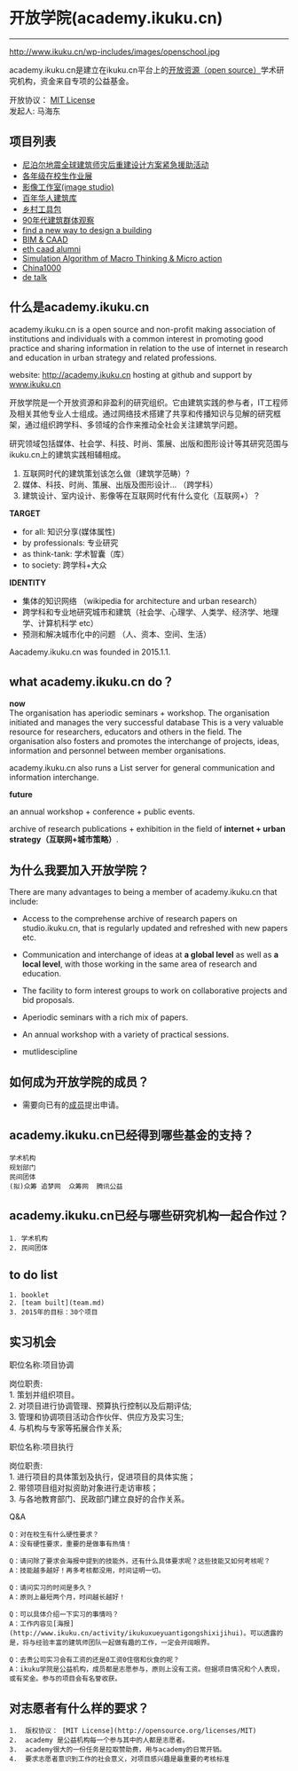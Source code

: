 # 开放学院(academy.ikuku.cn)
-----

http://www.ikuku.cn/wp-includes/images/openschool.jpg

academy.ikuku.cn是建立在ikuku.cn平台上的[开放资源（open source）](https://en.wikipedia.org/wiki/Open_source)学术研究机构，资金来自专项的公益基金。  

开放协议： [MIT License](http://opensource.org/licenses/MIT)   
发起人: 马海东   

 **项目列表**
-----  

* [尼泊尔地震全球建筑师灾后重建设计方案紧急援助活动](cases/GARS-NEPAL.md)
* [各年级在校生作业展](cases/study.md)
* [影像工作室(image studio)](cases/imagestudio.md)
* [百年华人建筑库](cases/100.md)
* [乡村工具包](cases/vallage.md)
* [90年代建筑群体观察](cases/90s.md)
* [find a new way to design a building](README.md)  
* [BIM & CAAD](https://github.com/caadxyz/bim)
* [eth caad alumni](cases/ethcaad.md)
* [Simulation Algorithm of Macro Thinking & Micro action](https://github.com/caadxyz/Macro-Thinking-Micro-action)
* [China1000](cases/china1000.md)
* [de talk](cases/detalk.md)  




**什么是academy.ikuku.cn**
--------

academy.ikuku.cn is a open source and non-profit making association of institutions and individuals with a common interest in promoting good practice and sharing information in relation to the use of internet in research and education in urban strategy and related professions.   

website: http://academy.ikuku.cn hosting at github and support by www.ikuku.cn

开放学院是一个开放资源和非盈利的研究组织。它由建筑实践的参与者，IT工程师及相关其他专业人士组成。通过网络技术搭建了共享和传播知识与见解的研究框架，通过组织跨学科、多领域的合作来推动全社会关注建筑学问题。

研究领域包括媒体、社会学、科技、时尚、策展、出版和图形设计等其研究范围与ikuku.cn上的建筑实践相辅相成。

1. 互联网时代的建筑策划该怎么做（建筑学范畴）?  
2. 媒体、科技、时尚、策展、出版及图形设计... （跨学科） 
3. 建筑设计、室内设计、影像等在互联网时代有什么变化（互联网+）？    


**TARGET**
* for all: 知识分享(媒体属性)
* by professionals: 专业研究
* as think-tank: 学术智囊（库）
* to society: 跨学科+大众

**IDENTITY**
* 集体的知识网络 （wikipedia for architecture and urban research）
* 跨学科和专业地研究城市和建筑（社会学、心理学、人类学、经济学、地理学、计算机科学 etc）
* 预测和解决城市化中的问题  （人、资本、空间、生活）

Aacademy.ikuku.cn was founded in 2015.1.1.



**what academy.ikuku.cn do？**
--------

**now**  
The organisation has aperiodic seminars + workshop.  The organisation initiated and manages the very successful database  This is a very valuable resource for researchers, educators and others in the field. The organisation also fosters and promotes the interchange of projects, ideas, information and personnel between member organisations.

academy.ikuku.cn also runs a List server for general communication and information interchange.

**future**

an annual workshop + conference + public events.

archive of research publications + exhibition in the field of **internet + urban strategy（互联网+城市策略）**.



**为什么我要加入开放学院？**
--------

There are many advantages to being a member of academy.ikuku.cn that include:

* Access to the comprehense archive of research papers on studio.ikuku.cn, that is regularly updated and refreshed with new papers etc.  

* Communication and interchange of ideas at **a global level** as well as **a local level**, with those working in the same area of research and education.  

* The facility to form interest groups to work on collaborative projects and bid proposals.  

* Aperiodic seminars with a rich mix of papers.  

* An annual workshop with a variety of practical sessions.  

* mutlidescipline



**如何成为开放学院的成员？** 
----- 

* 需要向已有的[成员](team.md)提出申请。


**academy.ikuku.cn已经得到哪些基金的支持？**  
-----
    学术机构  
    规划部门  
    民间团体  
    (拟)众筹 追梦网  众筹网  腾讯公益  

**academy.ikuku.cn已经与哪些研究机构一起合作过？**  
-----
    1. 学术机构   
    2. 民间团体 


**to do list**
--------
    1. booklet
    2. [team built](team.md)
    3. 2015年的目标：30个项目   

**实习机会**
-------

职位名称:项目协调   

岗位职责:  
    1.  策划并组织项目。   
    2.  对项目进行协调管理、预算执行控制以及后期评估;   
    3.  管理和协调项目活动合作伙伴、供应方及实习生;   
    4.  与机构与专家等拓展合作关系;   


职位名称:项目执行    

岗位职责:  
    1.  进行项目的具体策划及执行，促进项目的具体实施；  
    2.  带领项目组对拟资助对象进行走访审核；  
    3.  与各地教育部门、民政部门建立良好的合作关系。  

Q&A

    Q：对在校生有什么硬性要求？  
    A：没有硬性要求，重要的是做事有热情！  
    
    Q：请问除了要求会海报中提到的技能外，还有什么具体要求呢？这些技能又如何考核呢？  
    A：技能越多越好！再多考核都没用，时间证明一切。  
    
    Q：请问实习的时间是多久？  
    A：原则上最短两个月，时间越长越好！  
    
    Q：可以具体介绍一下实习的事情吗？  
    A：工作内容见[海报](http://www.ikuku.cn/activity/ikukuxueyuantigongshixijihui)。可以透露的是，将与经验丰富的建筑师团队一起做有趣的工作，一定会开阔眼界。  
    
    Q：去贵公司实习会有工资的还是0工资0住宿和伙食的呢？   
    A：ikuku学院是公益机构，成员都是志愿参与，原则上没有工资。但据项目情况和个人表现，或有奖金。参与的项目会有名誉收获。  


**对志愿者有什么样的要求？**
--------

    1.  版权协议： [MIT License](http://opensource.org/licenses/MIT) 
    2.  academy 是公益机构每一个参与其中的人都是志愿者。
    3.  academy很大的一份任务是拉取赞助费，用与academy的日常开销。
    4.  要求志愿者意识到工作的社会意义，对项目感兴趣是最重要的考核标准













 
